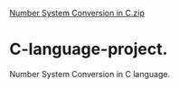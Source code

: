 [Number System Conversion in C.zip](https://github.com/Sheikhatiff/C-language-project./files/11015304/Number.System.Conversion.in.C.zip)
# C-language-project.
Number System Conversion in C language.
